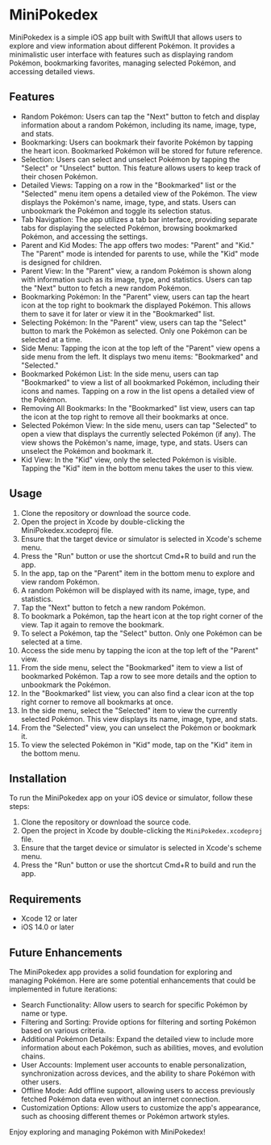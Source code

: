 # MiniPokedex

MiniPokedex is a simple iOS app built with SwiftUI that allows users to explore and view information about different Pokémon. It provides a minimalistic user interface with features such as displaying random Pokémon, bookmarking favorites, managing selected Pokémon, and accessing detailed views.

## Features

- Random Pokémon: Users can tap the "Next" button to fetch and display information about a random Pokémon, including its name, image, type, and stats.
- Bookmarking: Users can bookmark their favorite Pokémon by tapping the heart icon. Bookmarked Pokémon will be stored for future reference.
- Selection: Users can select and unselect Pokémon by tapping the "Select" or "Unselect" button. This feature allows users to keep track of their chosen Pokémon.
- Detailed Views: Tapping on a row in the "Bookmarked" list or the "Selected" menu item opens a detailed view of the Pokémon. The view displays the Pokémon's name, image, type, and stats. Users can unbookmark the Pokémon and toggle its selection status.
- Tab Navigation: The app utilizes a tab bar interface, providing separate tabs for displaying the selected Pokémon, browsing bookmarked Pokémon, and accessing the settings.
- Parent and Kid Modes: The app offers two modes: "Parent" and "Kid." The "Parent" mode is intended for parents to use, while the "Kid" mode is designed for children.
- Parent View: In the "Parent" view, a random Pokémon is shown along with information such as its image, type, and statistics. Users can tap the "Next" button to fetch a new random Pokémon.
- Bookmarking Pokémon: In the "Parent" view, users can tap the heart icon at the top right to bookmark the displayed Pokémon. This allows them to save it for later or view it in the "Bookmarked" list.
- Selecting Pokémon: In the "Parent" view, users can tap the "Select" button to mark the Pokémon as selected. Only one Pokémon can be selected at a time.
- Side Menu: Tapping the icon at the top left of the "Parent" view opens a side menu from the left. It displays two menu items: "Bookmarked" and "Selected."
- Bookmarked Pokémon List: In the side menu, users can tap "Bookmarked" to view a list of all bookmarked Pokémon, including their icons and names. Tapping on a row in the list opens a detailed view of the Pokémon.
- Removing All Bookmarks: In the "Bookmarked" list view, users can tap the icon at the top right to remove all their bookmarks at once.
- Selected Pokémon View: In the side menu, users can tap "Selected" to open a view that displays the currently selected Pokémon (if any). The view shows the Pokémon's name, image, type, and stats. Users can unselect the Pokémon and bookmark it.
- Kid View: In the "Kid" view, only the selected Pokémon is visible. Tapping the "Kid" item in the bottom menu takes the user to this view.

## Usage

1. Clone the repository or download the source code.
2. Open the project in Xcode by double-clicking the MiniPokedex.xcodeproj file.
3. Ensure that the target device or simulator is selected in Xcode's scheme menu.
4. Press the "Run" button or use the shortcut Cmd+R to build and run the app.
5. In the app, tap on the "Parent" item in the bottom menu to explore and view random Pokémon.
6. A random Pokémon will be displayed with its name, image, type, and statistics.
7. Tap the "Next" button to fetch a new random Pokémon.
8. To bookmark a Pokémon, tap the heart icon at the top right corner of the view. Tap it again to remove the bookmark.
9. To select a Pokémon, tap the "Select" button. Only one Pokémon can be selected at a time.
10. Access the side menu by tapping the icon at the top left of the "Parent" view.
11. From the side menu, select the "Bookmarked" item to view a list of bookmarked Pokémon. Tap a row to see more details and the option to unbookmark the Pokémon.
12. In the "Bookmarked" list view, you can also find a clear icon at the top right corner to remove all bookmarks at once.
13. In the side menu, select the "Selected" item to view the currently selected Pokémon. This view displays its name, image, type, and stats.
14. From the "Selected" view, you can unselect the Pokémon or bookmark it.
15. To view the selected Pokémon in "Kid" mode, tap on the "Kid" item in the bottom menu.

## Installation

To run the MiniPokedex app on your iOS device or simulator, follow these steps:

1. Clone the repository or download the source code.
2. Open the project in Xcode by double-clicking the `MiniPokedex.xcodeproj` file.
3. Ensure that the target device or simulator is selected in Xcode's scheme menu.
4. Press the "Run" button or use the shortcut Cmd+R to build and run the app.

## Requirements

- Xcode 12 or later
- iOS 14.0 or later

## Future Enhancements

The MiniPokedex app provides a solid foundation for exploring and managing Pokémon. Here are some potential enhancements that could be implemented in future iterations:

- Search Functionality: Allow users to search for specific Pokémon by name or type.
- Filtering and Sorting: Provide options for filtering and sorting Pokémon based on various criteria.
- Additional Pokémon Details: Expand the detailed view to include more information about each Pokémon, such as abilities, moves, and evolution chains.
- User Accounts: Implement user accounts to enable personalization, synchronization across devices, and the ability to share Pokémon with other users.
- Offline Mode: Add offline support, allowing users to access previously fetched Pokémon data even without an internet connection.
- Customization Options: Allow users to customize the app's appearance, such as choosing different themes or Pokémon artwork styles.

Enjoy exploring and managing Pokémon with MiniPokedex!
